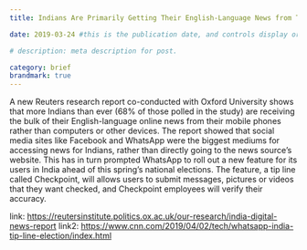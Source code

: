 ```yaml
---
title: Indians Are Primarily Getting Their English-Language News from Their Phones - So WhatsApp added a fact-checking service

date: 2019-03-24 #this is the publication date, and controls display order.

# description: meta description for post.

category: brief
brandmark: true
---
```


A new Reuters research report co-conducted with Oxford University shows that more Indians than ever (68% of those polled in the study) are receiving the bulk of their English-language online news from their mobile phones rather than computers or other devices. The report showed that social media sites like Facebook and WhatsApp were the biggest mediums for accessing news for Indians, rather than directly going to the news source’s website. This has in turn prompted WhatsApp to roll out a new feature for its users in India ahead of this spring’s national elections. The feature, a tip line called Checkpoint, will allows users to submit messages, pictures or videos that they want checked, and Checkpoint employees will verify their accuracy.

link: https://reutersinstitute.politics.ox.ac.uk/our-research/india-digital-news-report
link2: https://www.cnn.com/2019/04/02/tech/whatsapp-india-tip-line-election/index.html
